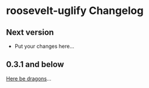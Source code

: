 # roosevelt-uglify Changelog

## Next version

- Put your changes here...

## 0.3.1 and below

[Here be dragons](https://en.wikipedia.org/wiki/Here_be_dragons)...
